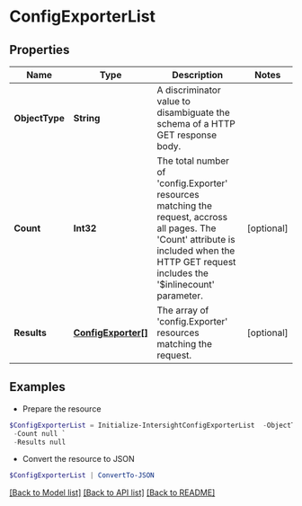 # ConfigExporterList
## Properties

Name | Type | Description | Notes
------------ | ------------- | ------------- | -------------
**ObjectType** | **String** | A discriminator value to disambiguate the schema of a HTTP GET response body. | 
**Count** | **Int32** | The total number of &#39;config.Exporter&#39; resources matching the request, accross all pages. The &#39;Count&#39; attribute is included when the HTTP GET request includes the &#39;$inlinecount&#39; parameter. | [optional] 
**Results** | [**ConfigExporter[]**](ConfigExporter.md) | The array of &#39;config.Exporter&#39; resources matching the request. | [optional] 

## Examples

- Prepare the resource
```powershell
$ConfigExporterList = Initialize-IntersightConfigExporterList  -ObjectType null `
 -Count null `
 -Results null
```

- Convert the resource to JSON
```powershell
$ConfigExporterList | ConvertTo-JSON
```

[[Back to Model list]](../README.md#documentation-for-models) [[Back to API list]](../README.md#documentation-for-api-endpoints) [[Back to README]](../README.md)

